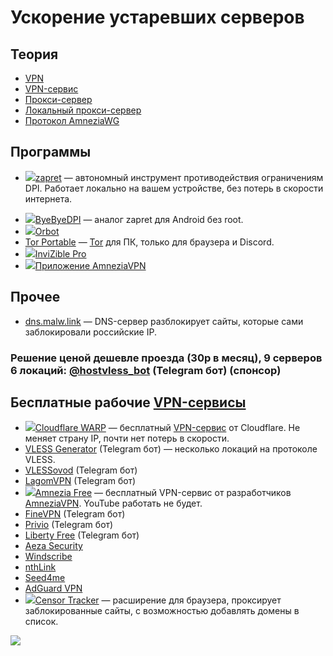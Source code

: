 # Ускорение устаревших серверов

## Теория
- [VPN](/network/vpns/vpn)
- [VPN-сервис](/network/vpns/vpn-service)
- [Прокси-сервер](/network/vpns/proxy)
- [Локальный прокси-сервер](/network/vpns/local-proxy)
- [Протокол AmneziaWG](/network/vpns/amneziawg)

## Программы
- <img src="/img/logo/zapret.png" class="inline"/>[zapret](/network/vpns/zapret) — автономный инструмент противодействия ограничениям DPI. Работает локально на вашем устройстве, без потерь в скорости интернета.
<!-- - [Hiddify](/network/vpns/hiddify) -->
- <img src="/img/logo/byebyedpi.svg" class="inline"/>[ByeByeDPI](/network/vpns/byebyedpi) — аналог zapret для Android без root.
- <img src="/img/logo/orbot.png" class="inline"/>[Orbot](/network/vpns/orbot)
- [Tor Portable](/network/vpns/tor-portable) — [Tor](https://ru.wikipedia.org/wiki/Tor) для ПК, только для браузера и Discord. 
- <img src="/img/logo/invizible-pro.png" class="inline"/>[InviZible Pro](/network/vpns/invizible-pro)
- <img src="/img/logo/amneziavpn.png" class="inline"/>[Приложение AmneziaVPN](/network/vpns/amneziavpn)
<!-- - [v2rayN](/network/vpns/v2rayn) -->
<!-- - [v2rayNG](/network/vpns/v2rayng) -->

## Прочее
- [dns.malw.link](https://info.dns.malw.link) — DNS-сервер разблокирует сайты, которые сами заблокировали российские IP.
### Решение ценой дешевле проезда (30р в месяц), 9 серверов 6 локаций: [@hostvless_bot](https://t.me/hostvless_bot) (Telegram бот) (спонсор)

## Бесплатные рабочие [VPN-сервисы](/network/vpns/vpn-service)
- <img src="/img/logo/warp.png" class="inline"/>[Cloudflare WARP](/network/vpns/warp) — бесплатный [VPN-сервис](/network/vpns/vpn-service) от Cloudflare. Не меняет страну IP, почти нет потерь в скорости.
- [VLESS Generator](https://t.me/vlessgeneratorbot) (Telegram бот) — несколько локаций на протоколе VLESS.
- [VLESSovod](https://t.me/vlessovod_bot) (Telegram бот)
- [LagomVPN](https://t.me/LagomVPN_bot) (Telegram бот)
- <img src="/img/logo/amneziavpn.png" class="inline"/>[Amnezia Free](/network/vpns/amnezia-free) — бесплатный VPN-сервис от разработчиков [AmneziaVPN](/network/vpns/amneziavpn). YouTube работать не будет.
- [FineVPN](https://t.me/FineVPNbot) (Telegram бот)
- [Privio](https://t.me/PrivioTech_bot) (Telegram бот)
- [Liberty Free](https://t.me/liberty_free_link_bot) (Telegram бот)
- [Aeza Security](https://aezasecurity.net)
- [Windscribe](https://windscribe.com)
- [nthLink](https://www.nthlink.com)
- [Seed4me](https://seed4.me)
- [AdGuard VPN](https://adguard-vpn.com/ru)
- <img src="/img/logo/censor-tracker.png" class="inline"/>[Censor Tracker](/network/vpns/censor-tracker) — расширение для браузера, проксирует заблокированные сайты, с возможностью добавлять домены в список.

<img src="/img/vpn_cat.jpeg">
